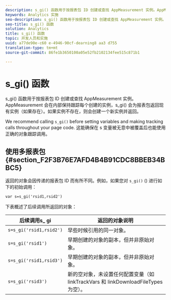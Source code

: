 ```yaml
---
description: s_gi() 函数用于按报表包 ID 创建或查找 AppMeasurement 实例。AppMeasurement 会在内部保持跟踪每个创建的实例，s_gi() 会为报表包返回现有实例（如果存在）。如果实例不存在，则会创建一个新实例并返回。
keywords: Analytics 实施
seo-description: s_gi() 函数用于按报表包 ID 创建或查找 AppMeasurement 实例。AppMeasurement 会在内部保持跟踪每个创建的实例，s_gi() 会为报表包返回现有实例（如果存在）。如果实例不存在，则会创建一个新实例并返回。
seo-title: s_gi() 函数
solution: Analytics
title: s_gi() 函数
topic: 开发人员和实施
uuid: a77de90e-c60 e-4946-90cf-dearning8 aa3 d755
translation-type: tm+mt
source-git-commit: 86fe1b3650100a05e52fb2102134fee515c871b1

---
```



# s_gi() 函数

s_gi() 函数用于按报表包 ID 创建或查找 AppMeasurement 实例。AppMeasurement 会在内部保持跟踪每个创建的实例，s_gi() 会为报表包返回现有实例（如果存在）。如果实例不存在，则会创建一个新实例并返回。

We recommend calling `s_gi()` before setting variables and making tracking calls throughout your page code. 这能确保在 s 变量被无意中被覆盖后也能使用正确的对象跟踪调用。

## 使用多报表包 {#section_F2F3B76E7AFD4B4B91CDC8BBEB34BBC5}

返回的对象会因传递的报表包 ID 而有所不同。例如，如果您对 `s_gi()` () 进行如下的初始调用：

```
var s=s_gi('rsid1,rsid2')
```

下表概述了后续调用所返回的对象：

| **后续调用s_ gi** | **返回的对象说明** |
|---|---|
| `s=s_gi('rsid1,rsid2')` | 早些时候引用的同一对象。 |
| `s=s_gi('rsid1')` | 早期创建的对象的副本，但并非原始对象。 |
| `s=s_gi('rsid1,rsid3')` | 早期创建的对象的副本，但并非原始对象。 |
| `s=s_gi('rsid3')` | 新的空对象，未设置任何配置变量（如 linkTrackVars 和 linkDownloadFileTypes 为空）。 |

